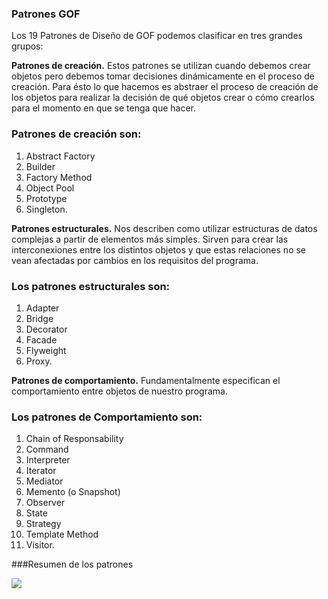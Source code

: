 ### Patrones GOF

Los 19 Patrones de Diseño de GOF podemos clasificar en tres grandes grupos:

**Patrones de creación.** Estos patrones se utilizan cuando debemos crear objetos pero debemos tomar decisiones dinámicamente en el proceso de creación. Para ésto lo que hacemos es abstraer el proceso de creación de los objetos para realizar la decisión de qué objetos crear o cómo crearlos para el momento en que se tenga que hacer. 

### Patrones de creación son: 
  
  1. Abstract Factory
  1. Builder
  1. Factory Method
  1. Object Pool
  1. Prototype
  1. Singleton.
  
**Patrones estructurales.** Nos describen como utilizar estructuras de datos complejas a partir de elementos más simples. Sirven para crear las interconexiones entre los distintos objetos y que estas relaciones no se vean afectadas por cambios en los requisitos del programa. 


### Los patrones estructurales son: 
  
  1. Adapter
  1. Bridge
  1. Decorator
  1. Facade
  1. Flyweight
  1. Proxy.

**Patrones de comportamiento.** Fundamentalmente especifican el comportamiento entre objetos de nuestro programa. 


### Los patrones de Comportamiento son: 
  
  1. Chain of Responsability
  1. Command
  1. Interpreter
  1. Iterator
  1. Mediator
  1. Memento (o Snapshot)
  1. Observer
  1. State
  1. Strategy
  1. Template Method 
  1. Visitor.


###Resumen de los patrones

![](http://www.gofpatterns.com/images/gofPatterns.jpg)
